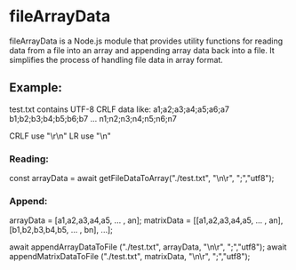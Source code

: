 # fileArrayData
fileArrayData is a Node.js module that provides utility functions for reading data from a file into an array and appending array data back into a file. It simplifies the process of handling file data in array format.


## Example:

test.txt contains UTF-8 CRLF data like:
a1;a2;a3;a4;a5;a6;a7
b1;b2;b3;b4;b5;b6;b7
...
n1;n2;n3;n4;n5;n6;n7

CRLF use "\r\n"
LR use "\n"

### Reading:
const arrayData = await getFileDataToArray("./test.txt", "\n\r", ";","utf8");

### Append:
arrayData = \[a1,a2,a3,a4,a5, ... , an\];
matrixData = \[\[a1,a2,a3,a4,a5, ... , an\],\[b1,b2,b3,b4,b5, ... , bn\], ...\];

await appendArrayDataToFile ("./test.txt", arrayData, "\n\r", ";","utf8");
await appendMatrixDataToFile ("./test.txt", matrixData, "\n\r", ";","utf8");
